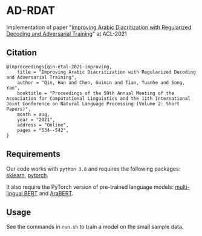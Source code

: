 # AD-RDAT
Implementation of paper "[Improving Arabic Diacritization with Regularized Decoding and Adversarial Training](https://aclanthology.org/2021.acl-short.68/)" at ACL-2021

## Citation

```
@inproceedings{qin-etal-2021-improving,
    title = "Improving Arabic Diacritization with Regularized Decoding and Adversarial Training",
    author = "Qin, Han and Chen, Guimin and Tian, Yuanhe and Song, Yan",
    booktitle = "Proceedings of the 59th Annual Meeting of the Association for Computational Linguistics and the 11th International Joint Conference on Natural Language Processing (Volume 2: Short Papers)",
    month = aug,
    year = "2021",
    address = "Online",
    pages = "534--542",
}
```

## Requirements

Our code works with `python 3.8` and requires the following packages: [sklearn](https://scikit-learn.org/stable/install.html), [pytorch](https://pytorch.org/).

It also require the PyTorch version of pre-trained language models: [multi-lingual BERT](https://github.com/google-research/bert) and [AraBERT](https://github.com/aub-mind/arabert).

## Usage

See the commands in `run.sh` to train a model on the small sample data.
